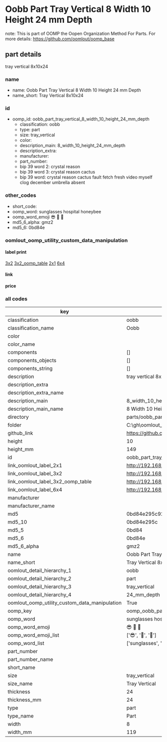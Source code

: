 # Oobb Part Tray Vertical 8 Width 10 Height 24 mm Depth  

note: This is part of OOMP the Oopen Organization Method For Parts. For more details: https://github.com/oomlout/oomp_base

##  part details
  



tray vertical 8x10x24



### name
* name: Oobb Part Tray Vertical 8 Width 10 Height 24 mm Depth
* name_short: Tray Vertical 8x10x24 
### id
* oomp_id: oobb_part_tray_vertical_8_width_10_height_24_mm_depth
  * classification: oobb
  * type: part
  * size: tray_vertical
  * color: 
  * description_main: 8_width_10_height_24_mm_depth
  * description_extra: 
  * manufacturer: 
  * part_number: 
  * bip 39 word 2: crystal reason
  * bip 39 word 3: crystal reason cactus
  * bip 39 word: crystal reason cactus fault fetch fresh video myself clog december umbrella absent

### other_codes
* short_code: 
* oomp_word: sunglasses hospital honeybee
* oomp_word_emoji :sunglasses: :hospital: :honeybee:
* md5_6_alpha: gmz2
* md5_6: 0bd84e






### oomlout_oomp_utility_custom_data_manipulation
#### label print
[3x2](http://192.168.1.245:1112/?label=oomp%20gmz2)
[3x2_oomp_table](http://192.168.1.108:1112/?label=oomp%20gmz2)
[2x1](http://192.168.1.242:1112/?label=oomp%20gmz2)
[6x4](http://192.168.1.55:1112/?label=oomp%20gmz2)    

#### link

                              

#### price







### all codes 
| key | value |  
| --- | --- |  
| classification | oobb |  
| classification_name | Oobb |  
| color |  |  
| color_name |  |  
| components | [] |  
| components_objects | [] |  
| components_string | [] |  
| description | tray vertical 8x10x24 |  
| description_extra |  |  
| description_extra_name |  |  
| description_main | 8_width_10_height_24_mm_depth |  
| description_main_name | 8 Width 10 Height 24 mm Depth |  
| directory | parts/oobb_part_tray_vertical_8_width_10_height_24_mm_depth |  
| folder | C:\gh\oomlout_oobb_version_4_generated_parts\parts\oobb_part_tray_vertical_8_width_10_height_24_mm_depth |  
| github_link | https://github.com/oomlout/oomlout_oomp_part_src/tree/main/parts/oobb_part_tray_vertical_8_width_10_height_24_mm_depth |  
| height | 10 |  
| height_mm | 149 |  
| id | oobb_part_tray_vertical_8_width_10_height_24_mm_depth |  
| link_oomlout_label_2x1 | http://192.168.1.242:1112/?label=oomp%20gmz2 |  
| link_oomlout_label_3x2 | http://192.168.1.245:1112/?label=oomp%20gmz2 |  
| link_oomlout_label_3x2_oomp_table | http://192.168.1.108:1112/?label=oomp%20gmz2 |  
| link_oomlout_label_6x4 | http://192.168.1.55:1112/?label=oomp%20gmz2 |  
| manufacturer |  |  
| manufacturer_name |  |  
| md5 | 0bd84e295c925e79732aa53e402cc1aa |  
| md5_10 | 0bd84e295c |  
| md5_5 | 0bd84 |  
| md5_6 | 0bd84e |  
| md5_6_alpha | gmz2 |  
| name | Oobb Part Tray Vertical 8 Width 10 Height 24 mm Depth |  
| name_short | Tray Vertical 8x10x24  |  
| oomlout_detail_hierarchy_1 | oobb |  
| oomlout_detail_hierarchy_2 | part |  
| oomlout_detail_hierarchy_3 | tray_vertical |  
| oomlout_detail_hierarchy_4 | 24_mm_depth |  
| oomlout_oomp_utility_custom_data_manipulation | True |  
| oomp_key | oomp_oobb_part_tray_vertical_8_width_10_height_24_mm_depth |  
| oomp_word | sunglasses hospital honeybee |  
| oomp_word_emoji | :sunglasses: :hospital: :honeybee: |  
| oomp_word_emoji_list | [':sunglasses:', ':hospital:', ':honeybee:'] |  
| oomp_word_list | ['sunglasses', 'hospital', 'honeybee'] |  
| part_number |  |  
| part_number_name |  |  
| short_name |  |  
| size | tray_vertical |  
| size_name | Tray Vertical |  
| thickness | 24 |  
| thickness_mm | 24 |  
| type | part |  
| type_name | Part |  
| width | 8 |  
| width_mm | 119 |  
